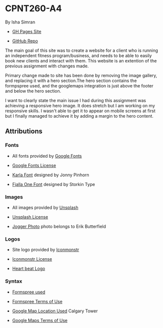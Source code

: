 # CPNT260-A4
By Isha Simran

- [GH Pages Site](https://ishasimran.github.io/cpnt260-a4/)

- [GitHub Repo](https://github.com/IshaSimran/cpnt260-a4)

The main goal of this site was to create a website for a client who is running an independent fitness program/business, and needs to be able to easily book new clients and interact with them. This website is an extention of the previous assignment with changes made.

Primary change made to site has been done by removing the image gallery, and replacing it with a hero section.The hero section contains the formpspree used, and the googlemaps integration is just above the footer and below the hero section.

I want to clearly state the main issue I had during this assignment was achieving a responsive hero image. It does stretch but I am working on my responsive skills. I wasn't able to get it to appear on mobile screens at first but I finally managed to achieve it by adding a margin to the hero content.

## Attributions

### Fonts
- All fonts provided by [Google Fonts](https://fonts.google.com/)

- [Google Fonts License](https://fonts.google.com/about)

- [Karla Font](https://fonts.google.com/specimen/Karla?query=kar) designed by Jonny Pinhorn

- [Fjalla One Font](https://fonts.google.com/specimen/Fjalla+One?selection.family=Fjalla+One) designed by Storkin Type

### Images
- All images provided by [Unsplash](https://unsplash.com/)

- [Unsplash License](https://unsplash.com/license)

- [Jogger Photo]() photo belongs to Erik Butterfield

### Logos
- Site logo provided by [Iconmonstr](https://iconmonstr.com/)

- [Iconmonstr License](xhttps://iconmonstr.com/license/)

- [Heart beat Logo](https://iconmonstr.com/medical-7-svg/)

### Syntax

- [Formspree used](https://formspree.io/)

- [Formspree Terms of Use](https://formspree.io/legal/terms-of-service)

- [Google Map Location Used](https://www.google.com/maps/place/Calgary+Tower/@51.044308,-114.0652801,17z/data=!3m1!4b1!4m5!3m4!1s0x53716ffd8b6c3227:0xf1592407377b9781!8m2!3d51.044308!4d-114.0630914) Calgary Tower

- [Google Maps Terms of Use](https://cloud.google.com/maps-platform/terms)
